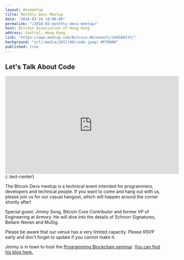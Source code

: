 ```yaml
---
layout: devmeetup
title: Monthly Devs Meetup
date: "2018-03-24 19:00:00"
permalink: "/2018-03-monthly-devs-meetup/"
host: Bitcoin Association of Hong Kong
address: Central, Hong Kong
link: "https://www.meetup.com/Bitcoin-HK/events/248566537/"
background: "url(/media/2017/09/code.jpeg) #FF0000"
published: true
---
```


## Let's Talk About Code


<iframe width="560" height="315" src="https://www.youtube-nocookie.com/embed/bhq9D30Rvq8" frameborder="0" allow="autoplay; encrypted-media" allowfullscreen></iframe>
{:.text-center}

The Bitcoin Devs meetup is a technical event intended for programmers, developers and technical people. If you want to come and hang out with us, please join us for our casual hangout, which will happen around the corner shortly after!

Special guest: Jimmy Song, Bitcoin Core Contributor and former VP of Engineering at Armory. He will dive into the details of Schnorr Signatures, Bellare-Neven and MuSig.

Please be aware that our venue has a very limited capacity. Please RSVP early and don't forget to update if you cannot make it.

Jimmy is in town to host the [Programming Blockchain seminar](http://programmingblockchain.com/). [You can find his blog here.](https://medium.com/@jimmysong)
